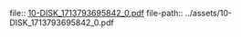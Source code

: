 file:: [10-DISK_1713793695842_0.pdf](../assets/10-DISK_1713793695842_0.pdf)
file-path:: ../assets/10-DISK_1713793695842_0.pdf
